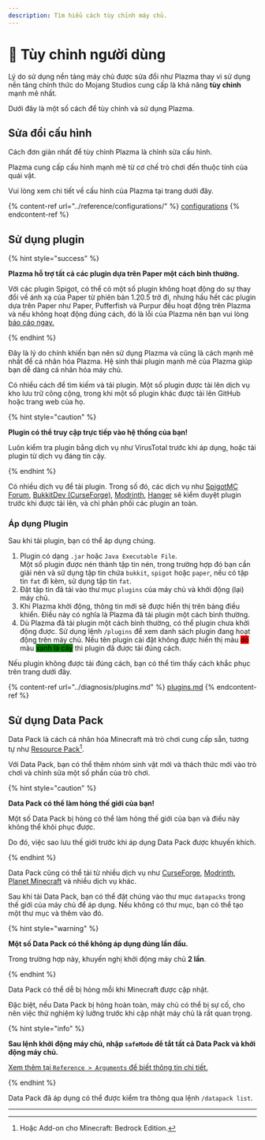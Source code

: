 ```yaml
---
description: Tìm hiểu cách tùy chỉnh máy chủ.
---
```


# 🎨 Tùy chỉnh người dùng

Lý do sử dụng nền tảng máy chủ được sửa đổi như Plazma thay vì sử dụng nền tảng chính thức do Mojang Studios cung cấp là khả năng **tùy chỉnh** mạnh mẽ nhất.

Dưới đây là một số cách để tùy chỉnh và sử dụng Plazma.

## Sửa đổi cấu hình <a href="#id-1" id="id-1"></a>

Cách đơn giản nhất để tùy chỉnh Plazma là chỉnh sửa cấu hình.

Plazma cung cấp cấu hình mạnh mẽ từ cơ chế trò chơi đến thuộc tính của quái vật.

Vui lòng xem chi tiết về cấu hình của Plazma tại trang dưới đây.

{% content-ref url="../reference/configurations/" %}
[configurations](../reference/configurations/)
{% endcontent-ref %}

## Sử dụng plugin <a href="#id-2" id="id-2"></a>

{% hint style="success" %}

**Plazma hỗ trợ tất cả các plugin dựa trên Paper một cách bình thường.**

Với các plugin Spigot, có thể có một số plugin không hoạt động do sự thay đổi về ánh xạ của Paper từ phiên bản 1.20.5 trở đi,
nhưng hầu hết các plugin dựa trên Paper như Paper, Pufferfish và Purpur đều hoạt động trên Plazma
và nếu không hoạt động đúng cách, đó là lỗi của Plazma nên bạn vui lòng [báo cáo ngay.](../diagnosis/plugins.md)

{% endhint %}

Đây là lý do chính khiến bạn nên sử dụng Plazma và cũng là cách mạnh mẽ nhất để cá nhân hóa Plazma.
Hệ sinh thái plugin mạnh mẽ của Plazma giúp bạn dễ dàng cá nhân hóa máy chủ.

Có nhiều cách để tìm kiếm và tải plugin. Một số plugin
được tải lên dịch vụ kho lưu trữ công cộng, trong khi một số plugin khác được tải lên GitHub hoặc trang web
của họ.

{% hint style="caution" %}

**Plugin có thể truy cập trực tiếp vào hệ thống của bạn!**

Luôn kiểm tra plugin bằng dịch vụ như VirusTotal trước khi áp dụng,
hoặc tải plugin từ dịch vụ đáng tin cậy.

{% endhint %}

Có nhiều dịch vụ để tải plugin. Trong số đó, các dịch vụ như [SpigotMC Forum](https://www.spigotmc.org/resources/), [BukkitDev (CurseForge)](https://dev.bukkit.org/bukkit-plugins), [Modrinth](https://modrinth.com/plugins), [Hanger](https://hangar.papermc.io/) sẽ kiểm duyệt plugin trước khi được tải lên,
và chỉ phân phối các plugin an toàn.

### Áp dụng Plugin <a href="#id-2.1" id="id-2.1"></a>

Sau khi tải plugin, bạn có thể áp dụng chúng.

1. Plugin có dạng `.jar` hoặc `Java Executable File`.\
   Một số plugin được nén thành tập tin nén, trong trường hợp đó
   bạn cần giải nén và sử dụng tập tin chứa `bukkit`, `spigot` hoặc `paper`,
   nếu có tập tin `fat` đi kèm, sử dụng tập tin `fat`.
2. Đặt tập tin đã tải vào thư mục `plugins` của máy chủ và khởi động (lại) máy chủ.
3. Khi Plazma khởi động, thông tin mới sẽ được hiển thị trên bảng điều khiển.
   Điều này có nghĩa là Plazma đã tải plugin một cách bình thường.
4. Dù Plazma đã tải plugin một cách bình thường, có thể plugin chưa khởi động được.
   Sử dụng lệnh `/plugins` để xem danh sách plugin đang hoạt động trên máy chủ.
   Nếu tên plugin cài đặt không được hiển thị màu <mark style="background-color:red;">đỏ</mark>
   màu <mark style="background-color:green;">xanh lá cây</mark> thì plugin đã được tải đúng cách.

Nếu plugin không được tải đúng cách, bạn có thể tìm thấy cách khắc phục trên trang dưới đây.

{% content-ref url="../diagnosis/plugins.md" %}
[plugins.md](../diagnosis/plugins.md)
{% endcontent-ref %}

## Sử dụng Data Pack <a href="#id-3" id="id-3"></a>

Data Pack là cách cá nhân hóa Minecraft mà trò chơi cung cấp sẵn, tương tự như
[Resource Pack](#user-content-fn-1)[^1].

Với Data Pack, bạn có thể thêm nhóm sinh vật mới và thách thức mới vào trò chơi
và chỉnh sửa một số phần của trò chơi.

{% hint style="caution" %}

**Data Pack có thể làm hỏng thế giới của bạn!**

Một số Data Pack bị hỏng có thể làm hỏng thế giới của bạn và điều này không thể khôi phục được.

Do đó, việc sao lưu thế giới trước khi áp dụng Data Pack được khuyến khích.

{% endhint %}

Data Pack cũng có thể tải từ nhiều dịch vụ như [CurseForge](https://www.curseforge.com/minecraft/search?page=1\&pageSize=50\&sortBy=relevancy\&class=data-packs), [Modrinth](https://modrinth.com/datapacks), [Planet Minecraft](https://www.planetminecraft.com/data-packs/) và nhiều dịch vụ khác.

Sau khi tải Data Pack, bạn có thể đặt chúng vào thư mục `datapacks` trong thế giới của máy chủ để áp dụng.
Nếu không có thư mục, bạn có thể tạo một thư mục và thêm vào đó.

{% hint style="warning" %}

**Một số Data Pack có thể không áp dụng đúng lần đầu.**

Trong trường hợp này, khuyến nghị khởi động máy chủ **2 lần**.

{% endhint %}

Data Pack có thể dễ bị hỏng mỗi khi Minecraft được cập nhật.

Đặc biệt, nếu Data Pack bị hỏng hoàn toàn, máy chủ có thể bị sự cố,
cho nên việc thử nghiệm kỹ lưỡng trước khi cập nhật máy chủ là rất quan trọng.

{% hint style="info" %}

**Sau lệnh khởi động máy chủ, nhập `safeMode` để tắt tất cả Data Pack và khởi động máy chủ.**

[Xem thêm tại `Reference > Arguments` để biết thông tin chi tiết.](../reference/arguments.md)

{% endhint %}

Data Pack đã áp dụng có thể được kiểm tra thông qua lệnh `/datapack list`.

***

[^1]: Hoặc Add-on cho Minecraft: Bedrock Edition.

[^2]: Bao gồm việc thêm nhóm sinh vật vào trò chơi.
